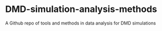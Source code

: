 # DMD-simulation-analysis-methods
A Github repo of tools and methods in data analysis for DMD simulations
